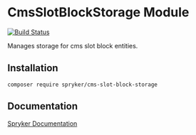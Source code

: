 # CmsSlotBlockStorage Module
[![Build Status](https://travis-ci.org/spryker/cms-slot-block-storage.svg)](https://travis-ci.org/spryker/cms-slot-block-storage)

Manages storage for cms slot block entities.

## Installation

```
composer require spryker/cms-slot-block-storage
```

## Documentation

[Spryker Documentation](https://academy.spryker.com/developing_with_spryker/module_guide/modules.html)
